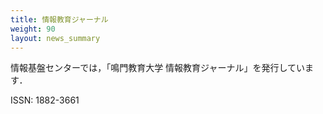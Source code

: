 ```yaml
---
title: 情報教育ジャーナル
weight: 90
layout: news_summary
---
```


情報基盤センターでは，「鳴門教育大学 情報教育ジャーナル」を発行しています．

ISSN: 1882-3661